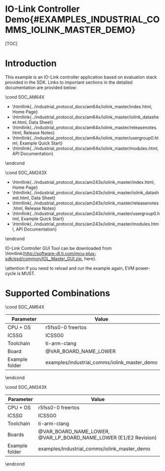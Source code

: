 # IO-Link Controller Demo{#EXAMPLES_INDUSTRIAL_COMMS_IOLINK_MASTER_DEMO}

[TOC]

# Introduction

This example is an IO-Link controller application based on evaluation stack provided in the SDK. Links to important sections in the detailed documentation are provided below:

\cond SOC_AM64X

- \htmllink{../industrial_protocol_docs/am64x/iolink_master/index.html, Home Page}
- \htmllink{../industrial_protocol_docs/am64x/iolink_master/iolink_datasheet.html, Data Sheet}
- \htmllink{../industrial_protocol_docs/am64x/iolink_master/releasenotes.html, Release Notes}
- \htmllink{../industrial_protocol_docs/am64x/iolink_master/usergroup0.html, Example Quick Start}
- \htmllink{../industrial_protocol_docs/am64x/iolink_master/modules.html, API Documentation}

\endcond

\cond SOC_AM243X

- \htmllink{../industrial_protocol_docs/am243x/iolink_master/index.html, Home Page}
- \htmllink{../industrial_protocol_docs/am243x/iolink_master/iolink_datasheet.html, Data Sheet}
- \htmllink{../industrial_protocol_docs/am243x/iolink_master/releasenotes.html, Release Notes}
- \htmllink{../industrial_protocol_docs/am243x/iolink_master/usergroup0.html, Example Quick Start}
- \htmllink{../industrial_protocol_docs/am243x/iolink_master/modules.html, API Documentation}

\endcond

IO-Link Controller GUI Tool can be downloaded from \htmllink{http://software-dl.ti.com/mcu-plus-sdk/esd/common/IOL_Master_GUI.zip, here}.

\attention If you need to reload and run the example again, EVM power-cycle is MUST.

# Supported Combinations

\cond SOC_AM64X

 Parameter      | Value
 ---------------|-----------
 CPU + OS       | r5fss0-0 freertos
 ICSSG          | ICSSG0
 Toolchain      | ti-arm-clang
 Board          | @VAR_BOARD_NAME_LOWER
 Example folder | examples/industrial_comms/iolink_master_demo

\endcond

\cond SOC_AM243X

 Parameter      | Value
 ---------------|-----------
 CPU + OS       | r5fss0-0 freertos
 ICSSG          | ICSSG0
 Toolchain      | ti-arm-clang
 Boards         | @VAR_BOARD_NAME_LOWER, @VAR_LP_BOARD_NAME_LOWER (E1/E2 Revision)
 Example folder | examples/industrial_comms/iolink_master_demo

\endcond
